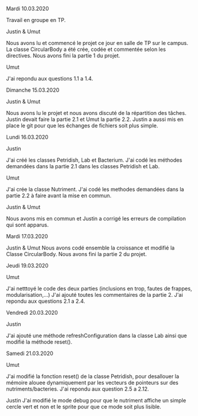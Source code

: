 Mardi 10.03.2020

Travail en groupe en TP.

Justin & Umut

Nous avons lu et commencé le projet ce jour en salle de TP sur le campus.
La classe CircularBody a été crée, codée et commentée selon les directives.
Nous avons fini la partie 1 du projet.

Umut

J'ai repondu aux questions 1.1 a 1.4.

Dimanche 15.03.2020

Justin & Umut

Nous avons lu le projet et nous avons discuté de la répartition des tâches.
Justin devait faire la partie 2.1 et Umut la partie 2.2.
Justin a aussi mis en place le git pour que les échanges de fichiers soit plus simple.

Lundi 16.03.2020

Justin

J'ai créé les classes Petridish, Lab et Bacterium.
J'ai codé les méthodes demandées dans la partie 2.1 dans les classes Petridish et Lab.

Umut

J'ai crée la classe Nutriment.
J'ai codé les methodes demandées dans la partie 2.2 à faire avant la mise en commun.

Justin & Umut

Nous avons mis en commun et Justin a corrigé les erreurs de compilation qui
sont apparus.

Mardi 17.03.2020

Justin & Umut
Nous avons codé ensemble la croissance et modifié la Classe CircularBody.
Nous avons fini la partie 2 du projet.

Jeudi 19.03.2020

Umut

J'ai netttoyé le code des deux parties (inclusions en trop, fautes de frappes, modularisation,...)
J'ai ajouté toutes les commentaires de la partie 2.
J'ai repondu aux questions 2.1 a 2.4.


Vendredi 20.03.2020

Justin 

J'ai ajouté une méthode refreshConfiguration dans la classe Lab ainsi que
modifié la méthode reset().

Samedi 21.03.2020

Umut

J'ai modifié la fonction reset() de la classe Petridish, pour desallouer
la mémoire alouee dynamiquement par les vecteurs de pointeurs sur des nutriments/bacteries.
J'ai repondu aux question 2.5 a 2.12.

Justin
J'ai modifié le mode debug pour que le nutriment affiche un simple cercle vert
et non et le sprite pour que ce mode soit plus lisible.
